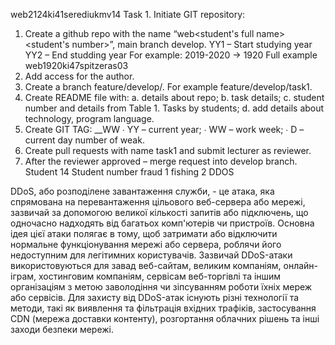 web2124ki41serediukmv14
Task 1. Initiate GIT repository:
1. Create a github repo with the name “web<YY1YY2><group><student's full
name><student's number>”, main branch develop.
YY1 – Start studying year
YY2 – End studding year
For example: 2019-2020 -> 1920
Full example web1920ki47spitzeras03
2. Add access for the author.
3. Create a branch feature/develop/<task number>. For example
feature/develop/task1.
4. Create README file with:
a. details about repo;
b. task details;
c. student number and details from Table 1. Tasks by students;
d. add details about technology, program language.
5. Create GIT TAG: <PROJECT NAME>_<VERSION>_WW<YYWWD>
∙ YY – current year;
∙ WW – work week;
∙ D – current day number of weak.
6. Create pull requests with name task1 and submit lecturer as reviewer.
7. After the reviewer approved – merge request into develop branch.
   Student 14
Student number fraud
1              fishing
2               DDOS

DDoS, або розподілене завантаження служби, - це атака, яка спрямована на перевантаження цільового веб-сервера або мережі, 
зазвичай за допомогою великої кількості запитів або підключень, що одночасно надходять від багатьох комп'ютерів чи пристроїв.
Основна ідея цієї атаки полягає в тому, щоб затримати або відключити нормальне функціонування мережі або сервера, роблячи його недоступним для легітимних користувачів.
Зазвичай DDoS-атаки використовуються для завад веб-сайтам, великим компаніям, онлайн-іграм, хостинговим компаніям, 
сервісам веб-торгівлі та іншим організаціям з метою заволодіння чи зіпсуванням роботи їхніх мереж або сервісів.
Для захисту від DDoS-атак існують різні технології та методи, такі як виявлення та фільтрація вхідних трафіків, 
застосування CDN (мережа доставки контенту), розгортання облачних рішень та інші заходи безпеки мережі.
